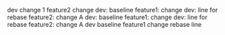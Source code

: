 dev change 1
feature2 change
dev: baseline
feature1: change
dev: line for rebase
feature2: change A
dev: baseline
feature1: change
dev: line for rebase
feature2: change A
dev baseline
feature1 change
rebase line

